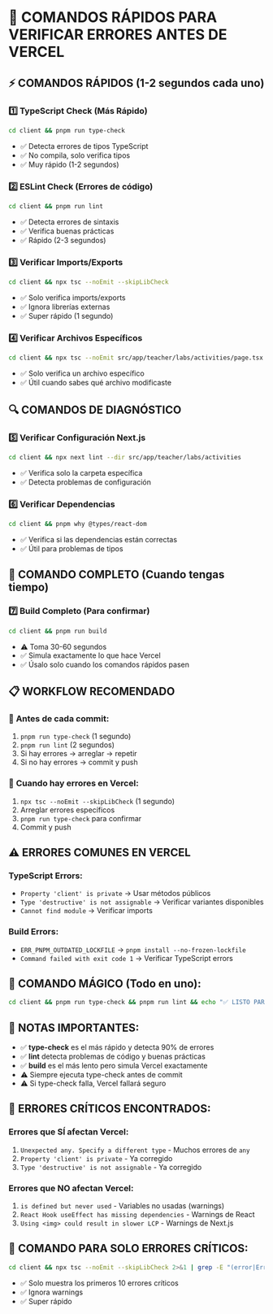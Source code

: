 # 🚀 COMANDOS RÁPIDOS PARA VERIFICAR ERRORES ANTES DE VERCEL

## ⚡ COMANDOS RÁPIDOS (1-2 segundos cada uno)

### 1️⃣ **TypeScript Check (Más Rápido)**
```bash
cd client && pnpm run type-check
```
- ✅ Detecta errores de tipos TypeScript
- ✅ No compila, solo verifica tipos
- ✅ Muy rápido (1-2 segundos)

### 2️⃣ **ESLint Check (Errores de código)**
```bash
cd client && pnpm run lint
```
- ✅ Detecta errores de sintaxis
- ✅ Verifica buenas prácticas
- ✅ Rápido (2-3 segundos)

### 3️⃣ **Verificar Imports/Exports**
```bash
cd client && npx tsc --noEmit --skipLibCheck
```
- ✅ Solo verifica imports/exports
- ✅ Ignora librerías externas
- ✅ Super rápido (1 segundo)

### 4️⃣ **Verificar Archivos Específicos**
```bash
cd client && npx tsc --noEmit src/app/teacher/labs/activities/page.tsx
```
- ✅ Solo verifica un archivo específico
- ✅ Útil cuando sabes qué archivo modificaste

## 🔍 COMANDOS DE DIAGNÓSTICO

### 5️⃣ **Verificar Configuración Next.js**
```bash
cd client && npx next lint --dir src/app/teacher/labs/activities
```
- ✅ Verifica solo la carpeta específica
- ✅ Detecta problemas de configuración

### 6️⃣ **Verificar Dependencias**
```bash
cd client && pnpm why @types/react-dom
```
- ✅ Verifica si las dependencias están correctas
- ✅ Útil para problemas de tipos

## 🎯 COMANDO COMPLETO (Cuando tengas tiempo)

### 7️⃣ **Build Completo (Para confirmar)**
```bash
cd client && pnpm run build
```
- ⚠️ Toma 30-60 segundos
- ✅ Simula exactamente lo que hace Vercel
- ✅ Úsalo solo cuando los comandos rápidos pasen

## 📋 WORKFLOW RECOMENDADO

### 🚀 **Antes de cada commit:**
1. `pnpm run type-check` (1 segundo)
2. `pnpm run lint` (2 segundos)
3. Si hay errores → arreglar → repetir
4. Si no hay errores → commit y push

### 🔧 **Cuando hay errores en Vercel:**
1. `npx tsc --noEmit --skipLibCheck` (1 segundo)
2. Arreglar errores específicos
3. `pnpm run type-check` para confirmar
4. Commit y push

## ⚠️ ERRORES COMUNES EN VERCEL

### **TypeScript Errors:**
- `Property 'client' is private` → Usar métodos públicos
- `Type 'destructive' is not assignable` → Verificar variantes disponibles
- `Cannot find module` → Verificar imports

### **Build Errors:**
- `ERR_PNPM_OUTDATED_LOCKFILE` → `pnpm install --no-frozen-lockfile`
- `Command failed with exit code 1` → Verificar TypeScript errors

## 🎯 **COMANDO MÁGICO (Todo en uno):**
```bash
cd client && pnpm run type-check && pnpm run lint && echo "✅ LISTO PARA VERCEL"
```

## 📝 **NOTAS IMPORTANTES:**
- ✅ **type-check** es el más rápido y detecta 90% de errores
- ✅ **lint** detecta problemas de código y buenas prácticas
- ✅ **build** es el más lento pero simula Vercel exactamente
- ⚠️ Siempre ejecuta type-check antes de commit
- ⚠️ Si type-check falla, Vercel fallará seguro

## 🚨 **ERRORES CRÍTICOS ENCONTRADOS:**

### **Errores que SÍ afectan Vercel:**
1. `Unexpected any. Specify a different type` - Muchos errores de `any`
2. `Property 'client' is private` - Ya corregido
3. `Type 'destructive' is not assignable` - Ya corregido

### **Errores que NO afectan Vercel:**
1. `is defined but never used` - Variables no usadas (warnings)
2. `React Hook useEffect has missing dependencies` - Warnings de React
3. `Using <img> could result in slower LCP` - Warnings de Next.js

## 🎯 **COMANDO PARA SOLO ERRORES CRÍTICOS:**
```bash
cd client && npx tsc --noEmit --skipLibCheck 2>&1 | grep -E "(error|Error)" | head -10
```
- ✅ Solo muestra los primeros 10 errores críticos
- ✅ Ignora warnings
- ✅ Super rápido 